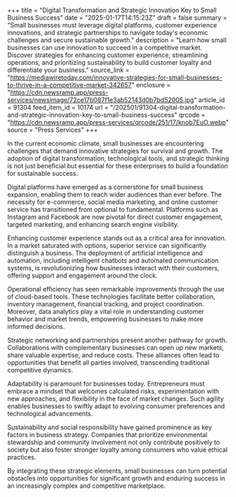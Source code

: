 +++
title = "Digital Transformation and Strategic Innovation Key to Small Business Success"
date = "2025-01-17T14:15:23Z"
draft = false
summary = "Small businesses must leverage digital platforms, customer experience innovations, and strategic partnerships to navigate today's economic challenges and secure sustainable growth."
description = "Learn how small businesses can use innovation to succeed in a competitive market. Discover strategies for enhancing customer experience, streamlining operations, and prioritizing sustainability to build customer loyalty and differentiate your business."
source_link = "https://mediawiretoday.com/innovative-strategies-for-small-businesses-to-thrive-in-a-competitive-market-342657"
enclosure = "https://cdn.newsramp.app/press-services/newsimage/72ce17b087f1e3ab52143d0b7bd52005.jpg"
article_id = 91304
feed_item_id = 10174
url = "/202501/91304-digital-transformation-and-strategic-innovation-key-to-small-business-success"
qrcode = "https://cdn.newsramp.app/press-services/qrcode/251/17/knob7EuO.webp"
source = "Press Services"
+++

<p>In the current economic climate, small businesses are encountering challenges that demand innovative strategies for survival and growth. The adoption of digital transformation, technological tools, and strategic thinking is not just beneficial but essential for these enterprises to build a foundation for sustainable success.</p><p>Digital platforms have emerged as a cornerstone for small business expansion, enabling them to reach wider audiences than ever before. The necessity for e-commerce, social media marketing, and online customer service has transitioned from optional to fundamental. Platforms such as Instagram and Facebook are now pivotal for direct customer engagement, targeted marketing, and enhancing search engine visibility.</p><p>Enhancing customer experience stands out as a critical area for innovation. In a market saturated with options, superior service can significantly distinguish a business. The deployment of artificial intelligence and automation, including intelligent chatbots and automated communication systems, is revolutionizing how businesses interact with their customers, offering support and engagement around the clock.</p><p>Operational efficiency has seen remarkable improvements through the use of cloud-based tools. These technologies facilitate better collaboration, inventory management, financial tracking, and project coordination. Moreover, data analytics play a vital role in understanding customer behavior and market trends, empowering businesses to make more informed decisions.</p><p>Strategic networking and partnerships present another pathway for growth. Collaborations with complementary businesses can open up new markets, share valuable expertise, and reduce costs. These alliances often lead to opportunities that benefit all parties involved, transcending traditional competitive dynamics.</p><p>Adaptability is paramount for businesses today. Entrepreneurs must embrace a mindset that welcomes calculated risks, experimentation with new approaches, and flexibility in the face of market changes. Such agility enables businesses to swiftly adapt to evolving consumer preferences and technological advancements.</p><p>Sustainability and social responsibility have gained prominence as key factors in business strategy. Companies that prioritize environmental stewardship and community involvement not only contribute positively to society but also foster stronger loyalty among consumers who value ethical practices.</p><p>By integrating these strategic elements, small businesses can turn potential obstacles into opportunities for significant growth and enduring success in an increasingly complex and competitive marketplace.</p>